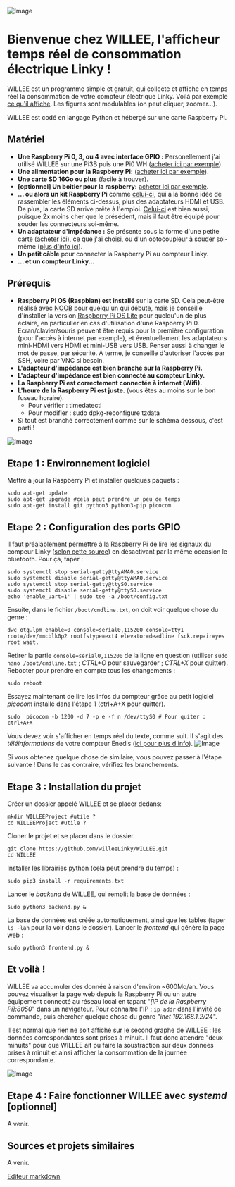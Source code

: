 ![Image](logos/LogoFinalWILLEE.png?raw=true)

# Bienvenue chez WILLEE, l'afficheur temps réel de consommation électrique Linky !

WILLEE est un programme simple et gratuit, qui collecte et affiche en temps réel la consommation de votre compteur électrique Linky.
Voilà par exemple <a href="./screenshots/captureWILLEEFrontend.PNG" target="_top">ce qu'il affiche</a>.
Les figures sont modulables (on peut cliquer, zoomer...).

WILLEE est codé en langage Python et hébergé sur une carte Raspberry Pi.

## Matériel
* **Une Raspberry Pi 0, 3, ou 4 avec interface GPIO :** Personellement j'ai utilisé WILLEE sur une Pi3B puis une Pi0 WH ([acheter ici par exemple](https://www.kubii.fr/cartes-raspberry-pi/2076-raspberry-pi-zero-wh-kubii-3272496009394.html)).
* **Une alimentation pour la Raspberry Pi:** ([acheter ici par exemple](https://www.kubii.fr/14-chargeurs-alimentations-raspberry/1639-alimentation-raspberry-pi-5v-25a-pour-raspberry-pi-3-couleur-blanche-kubii-640522710911.html)).
* **Une carte SD 16Go ou plus** (facile à trouver).
* **[optionnel] Un boitier pour la raspberry:**  [acheter ici par exemple](https://www.kubii.fr/boitiers-et-supports/1833-boitier-pi-zero-modmypi-kubii-3272496006799.html#/171-couleur-blanc).
* **... ou alors un kit Raspberry Pi** comme [celui-ci](https://www.kubii.fr/raspberry-pi-microbit/2079-kit-pi-zero-wh-kubii-3272496009523.html), qui a la bonne idée de rassembler les éléments ci-dessus, plus des adaptateurs HDMI et USB. De plus, la carte SD arrive prête à l'emploi. [Celui-ci](https://www.kubii.fr/kits-raspberry-pi/2078-kit-pi-zero-v13-kubii-3272496009516.html) est bien aussi, puisque 2x moins cher que le présédent, mais il faut être équipé pour souder les connecteurs soi-même.
* **Un adaptateur d'impédance :** Se présente sous la forme d'une petite carte ([acheter ici](https://www.tindie.com/products/Hallard/pitinfo/)), ce que j'ai choisi, ou d'un optocoupleur à souder soi-même ([plus d'info ici](https://hallard.me/pitinfov12/)).
* **Un petit câble** pour connecter la Raspberry Pi au compteur Linky.
* **... et un compteur Linky...** 

## Prérequis
* **Raspberry Pi OS (Raspbian) est installé** sur la carte SD. Cela peut-être réalisé avec [NOOB](https://www.raspberrypi-france.fr/guide/installer-raspbian-raspberry-pi/) pour quelqu'un qui débute, mais je conseille d'installer la version [Raspberry Pi OS Lite](https://www.raspberrypi.org/software/operating-systems/#raspberry-pi-os-32-bit) pour quelqu'un de plus éclairé, en particulier en cas d'utilisation d'une Raspberry Pi 0. Ecran/clavier/souris peuvent être requis pour la première configuration (pour l'accès à internet par exemple), et éventuellement les adaptateurs mini-HDMI vers HDMI et mini-USB vers USB. Penser aussi à changer le mot de passe, par sécurité. A terme, je conseille d'autoriser l'accès par SSH, voire par VNC si besoin.
* **L'adapteur d'impédance est bien branché sur la Raspberry Pi.**
* **L'adapteur d'impédance est bien connecté au compteur Linky.** 
* **La Raspberry Pi est correctement connectée à internet (Wifi).**
* **L'heure de la Raspberry Pi est juste.** (vous êtes au moins sur le bon fuseau horaire).
	* Pour vérifier : timedatectl
	* Pour modifier : sudo dpkg-reconfigure tzdata
* Si tout est branché correctement comme sur le schéma dessous, c'est parti !

![Image](screenshots/schemaMontage.png?raw=true)

## Etape 1 : Environnement logiciel
Mettre à jour la Raspberry Pi et installer quelques paquets :

	sudo apt-get update
	sudo apt-get upgrade #cela peut prendre un peu de temps
	sudo apt-get install git python3 python3-pip picocom

## Etape 2 : Configuration des ports GPIO
Il faut préalablement permettre à la Raspberry Pi de lire les signaux du compeur Linky ([selon cette source](https://spellfoundry.com/2016/05/29/configuring-gpio-serial-port-raspbian-jessie-including-pi-3-4/)) en désactivant par la même occasion le bluetooth. Pour ça, taper :

	sudo systemctl stop serial-getty@ttyAMA0.service
	sudo systemctl disable serial-getty@ttyAMA0.service
	sudo systemctl stop serial-getty@ttyS0.service
	sudo systemctl disable serial-getty@ttyS0.service
	echo 'enable_uart=1' | sudo tee -a /boot/config.txt
Ensuite, dans le fichier `/boot/cmdline.txt`, on doit voir quelque chose du genre : 

	dwc_otg.lpm_enable=0 console=serial0,115200 console=tty1 root=/dev/mmcblk0p2 rootfstype=ext4 elevator=deadline fsck.repair=yes root wait. 

Retirer la partie `console=serial0,115200` de la ligne en question (utiliser `sudo nano /boot/cmdline.txt` ; *CTRL+O* pour sauvegarder ; *CTRL+X* pour quitter).
Rebooter pour prendre en compte tous les changements :

	sudo reboot
Essayez maintenant de lire les infos du compteur grâce au petit logiciel *picocom* installé dans l'étape 1 (ctrl+A+X pour quitter).

	sudo  picocom -b 1200 -d 7 -p e -f n /dev/ttyS0 # Pour quiter : ctrl+A+X

Vous devez voir s'afficher en temps réel du texte, comme suit. Il s'agit des *téléinformations* de votre compteur Enedis ([ici pour plus d'info](https://www.enedis.fr/sites/default/files/Enedis-NOI-CPT_02E.pdf)).
![Image](screenshots/picocom.png?raw=true)

Si vous obtenez quelque chose de similaire, vous pouvez passer à l'étape suivante !
Dans le cas contraire, vérifiez les branchements.

## Etape 3 : Installation du projet
Créer un dossier appelé WILLEE et se placer dedans:

	mkdir WILLEEProject #utile ?
	cd WILLEEProject #utile ?
Cloner le projet et se placer dans le dossier.

	git clone https://github.com/willeeLinky/WILLEE.git
	cd WILLEE
Installer les librairies python (cela peut prendre du temps) :

	sudo pip3 install -r requirements.txt
Lancer le *backend* de WILLEE, qui remplit la base de données :

	sudo python3 backend.py & 
	
La base de données est créée automatiquement, ainsi que les tables (taper `ls -lah` pour la voir dans le dossier).
Lancer le *frontend* qui génère la page web :
	
	sudo python3 frontend.py & 
## Et voilà ! 
WILLEE va accumuler des donnée à raison d'environ ~600Mo/an.
Vous pouvez visualiser la page web depuis la Raspberry Pi ou un autre équipement connecté au réseau local en tapant "*[IP de la Raspberry Pi]:8050*" dans un navigateur.
Pour connaitre l'IP : `ip addr` dans l'invité de commande, puis chercher quelque chose du genre "*inet 192.168.1.2/24*".

Il est normal que rien ne soit affiché sur le second graphe de WILLEE : les données correspondantes sont prises à minuit. Il faut donc attendre "deux minuits" pour que WILLEE ait pu faire la soustraction sur deux données prises à minuit et ainsi afficher la consommation de la journée correspondante.

![Image](screenshots/captureWILLEEFrontend.PNG?raw=true)

## Etape 4 : Faire fonctionner WILLEE avec *systemd* [optionnel]
A venir.

## Sources et projets similaires
A venir.
    
[Editeur markdown](https://stackedit.io/app#)
